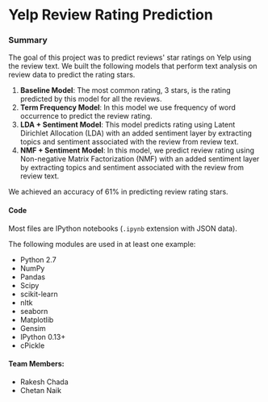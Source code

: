 # Yelp Review Rating Prediction

### Summary
The goal of this project was to predict reviews' star ratings on Yelp using the review text. We built the following models that perform text analysis on review data to predict the rating stars.

1. **Baseline Model**: The most common rating, 3 stars, is the rating predicted by this model for all the reviews.
2. **Term Frequency Model**: In this model we use frequency of word occurrence to predict the review rating.
3. **LDA + Sentiment Model**: This model predicts rating using Latent Dirichlet Allocation (LDA) with an added sentiment layer by extracting topics and sentiment associated with the review from review text.
4. **NMF + Sentiment Model**: In this model, we predict review rating using Non-negative Matrix Factorization (NMF) with an added sentiment layer by extracting topics and sentiment associated with the review from review text.

We achieved an accuracy of 61% in predicting review rating stars.

#### Code
Most files are IPython notebooks (`.ipynb` extension with JSON data).

The following modules are used in at least one example:

  * Python 2.7
  * NumPy
  * Pandas
  * Scipy
  * scikit-learn
  * nltk
  * seaborn
  * Matplotlib
  * Gensim
  * IPython 0.13+
  * cPickle

#### Team Members:
- Rakesh Chada
- Chetan Naik